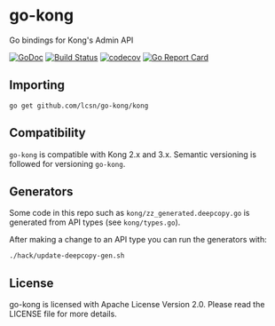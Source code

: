 # go-kong

Go bindings for Kong's Admin API

[![GoDoc](https://godoc.org/github.com/kong/go-kong?status.svg)](https://godoc.org/github.com/lcsn/go-kong/kong)
[![Build Status](https://github.com/kong/go-kong/workflows/CI%20Test/badge.svg)](https://github.com/kong/go-kong/actions?query=branch%3Amain+event%3Apush)
[![codecov](https://codecov.io/gh/Kong/go-kong/branch/main/graph/badge.svg?token=OLN3HEOIVP)](https://codecov.io/gh/Kong/go-kong)
[![Go Report Card](https://goreportcard.com/badge/github.com/kong/go-kong)](https://goreportcard.com/report/github.com/kong/go-kong)

## Importing

```shell
go get github.com/lcsn/go-kong/kong
```

## Compatibility

`go-kong` is compatible with Kong 2.x and 3.x.
Semantic versioning is followed for versioning `go-kong`.

## Generators

Some code in this repo such as `kong/zz_generated.deepcopy.go` is generated
from API types (see `kong/types.go`).

After making a change to an API type you can run the generators with:

```shell
./hack/update-deepcopy-gen.sh
```

## License

go-kong is licensed with Apache License Version 2.0.
Please read the LICENSE file for more details.
